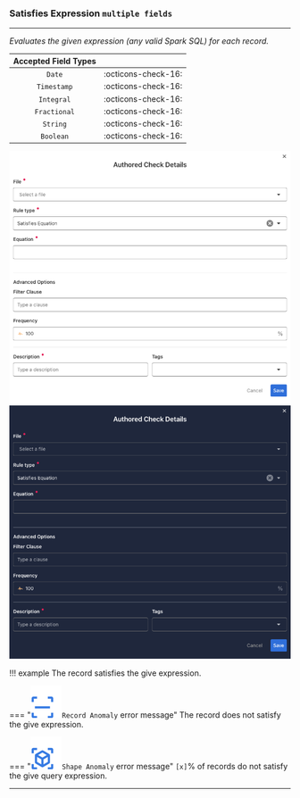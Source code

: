 ### Satisfies Expression <spam id='multiple-fields'>`multiple fields`</spam>

---

*Evaluates the given expression (any valid Spark SQL) for each record.*

| Accepted Field Types   |                      |
| :--------------------: | :------------------: |
| `Date`                 | :octicons-check-16:   |
| `Timestamp`            | :octicons-check-16:   |
| `Integral`             | :octicons-check-16:   |
| `Fractional`           | :octicons-check-16:   |
| `String`               | :octicons-check-16:   |
| `Boolean`              | :octicons-check-16:   |

![Screenshot](../assets/checks/rule-types/satisfies-equation-check-light.png#only-light)
![Screenshot](../assets/checks/rule-types/satisfies-equation-check-dark.png#only-dark)

!!! example
    The record satisfies the give expression.
    
=== "![Screenshot](../assets/checks/rule-types/icons/icon-record-anomaly-dark.svg)`Record Anomaly` error message"
    The record does not satisfy the give expression.

=== "![Screenshot](../assets/checks/rule-types/icons/icon-shape-anomaly-dark.svg)`Shape Anomaly` error message"
    `[x]`% of records do not satisfy the give query expression.

---